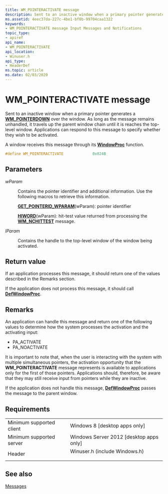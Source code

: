 ```yaml
---
title: WM_POINTERACTIVATE message
description: Sent to an inactive window when a primary pointer generates a WM_POINTERDOWN over the window.
ms.assetid: 4eec37da-227c-4be1-bf0b-99704caa1322
keywords:
- WM_POINTERACTIVATE message Input Messages and Notifications
topic_type:
- apiref
api_name:
- WM_POINTERACTIVATE
api_location:
- Winuser.h
api_type:
- HeaderDef
ms.topic: article
ms.date: 02/03/2020
---
```


# WM_POINTERACTIVATE message

Sent to an inactive window when a primary pointer generates a [**WM_POINTERDOWN**](wm-pointerdown.md) over the window. As long as the message remains unhandled, it travels up the parent window chain until it is reaches the top-level window. Applications can respond to this message to specify whether they wish to be activated.

A window receives this message through its [**WindowProc**](https://msdn.microsoft.com/library/windows/desktop/ms633573) function.


```C++
#define WM_POINTERACTIVATE             0x024B
```



## Parameters

<dl> <dt>

*wParam* 
</dt> <dd>

Contains the pointer identifier and additional information. Use the following macros to retrieve this information.

[**GET_POINTERID_WPARAM**](/previous-versions/windows/desktop/api)(wParam): pointer identifier

[**HIWORD**](https://msdn.microsoft.com/library/windows/desktop/ms632657)(wParam): hit-test value returned from processing the [**WM_NCHITTEST**](https://msdn.microsoft.com/library/windows/desktop/ms645618) message.

</dd> <dt>

*lParam* 
</dt> <dd>

Contains the handle to the top-level window of the window being activated.

</dd> </dl>

## Return value

If an application processes this message, it should return one of the values described in the Remarks section.

If the application does not process this message, it should call [**DefWindowProc**](https://msdn.microsoft.com/library/windows/desktop/ms633572).

## Remarks

An application can handle this message and return one of the following values to determine how the system processes the activation and the activating input:

-   PA_ACTIVATE
-   PA_NOACTIVATE

It is important to note that, when the user is interacting with the system with multiple simultaneous pointers, the activation opportunity that the **WM_POINTERACTIVATE** message represents is available to applications only for the first of those pointers. Applications should, therefore, be aware that they may still receive input from pointers while they are inactive.

If the application does not handle this message, [**DefWindowProc**](https://msdn.microsoft.com/library/windows/desktop/ms633572) passes the message to the parent window.

## Requirements



|                                     |                                                                                                          |
|-------------------------------------|----------------------------------------------------------------------------------------------------------|
| Minimum supported client<br/> | Windows 8 \[desktop apps only\]<br/>                                                               |
| Minimum supported server<br/> | Windows Server 2012 \[desktop apps only\]<br/>                                                     |
| Header<br/>                   | <dl> <dt>Winuser.h (include Windows.h)</dt> </dl> |



## See also

<dl> <dt>

[Messages](messages.md)
</dt> </dl>

 

 





